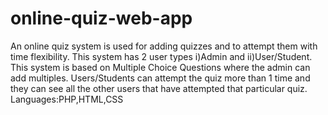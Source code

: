 # online-quiz-web-app
An online quiz system is used for adding quizzes and to attempt them with time flexibility. This system has 2 user types i)Admin and ii)User/Student. This system is based on Multiple Choice Questions where the admin can add multiples. Users/Students can attempt the quiz more than 1 time and they can see all the other users that have attempted that particular quiz.
Languages:PHP,HTML,CSS
